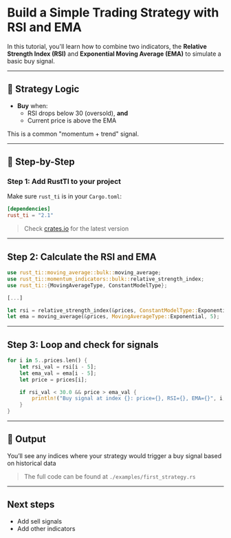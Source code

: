 # Build a Simple Trading Strategy with RSI and EMA

In this tutorial, you'll learn how to combine two indicators, the **Relative Strength Index (RSI)** 
and **Exponential Moving Average (EMA)** to simulate a basic buy signal.

---

## 🧠 Strategy Logic

- **Buy** when:
  - RSI drops below 30 (oversold), **and**
  - Current price is above the EMA

This is a common "momentum + trend" signal.

---

## 🚀 Step-by-Step

### Step 1: Add RustTI to your project

Make sure `rust_ti` is in your `Cargo.toml`:

```toml
[dependencies]
rust_ti = "2.1"
```

> Check [crates.io](https://crates.io/crates/rust_ti) for the latest version

---

## Step 2: Calculate the RSI and EMA

```rust
use rust_ti::moving_average::bulk::moving_average;
use rust_ti::momentum_indicators::bulk::relative_strength_index;
use rust_ti::{MovingAverageType, ConstantModelType};

[...]

let rsi = relative_strength_index(&prices, ConstantModelType::ExponentialMovingAverage, 5);
let ema = moving_average(&prices, MovingAverageType::Exponential, 5);
```

---

## Step 3: Loop and check for signals

```rust
for i in 5..prices.len() {
    let rsi_val = rsi[i - 5];
    let ema_val = ema[i - 5];
    let price = prices[i];

    if rsi_val < 30.0 && price > ema_val {
        println!("Buy signal at index {}: price={}, RSI={}, EMA={}", i, price, rsi_val, ema_val);
    }
}
```

---

## 🧪 Output

You’ll see any indices where your strategy would trigger a buy signal based on historical data

> The full code can be found at `./examples/first_strategy.rs`

---

## Next steps

- Add sell signals
- Add other indicators

